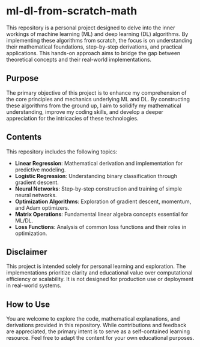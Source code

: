 # ml-dl-from-scratch-math
This repository is a personal project designed to delve into the inner workings of machine learning (ML) and deep learning (DL) algorithms. By implementing these algorithms from scratch, the focus is on understanding their mathematical foundations, step-by-step derivations, and practical applications. This hands-on approach aims to bridge the gap between theoretical concepts and their real-world implementations.

## Purpose
The primary objective of this project is to enhance my comprehension of the core principles and mechanics underlying ML and DL. By constructing these algorithms from the ground up, I aim to solidify my mathematical understanding, improve my coding skills, and develop a deeper appreciation for the intricacies of these technologies.

## Contents
This repository includes the following topics:
- **Linear Regression**: Mathematical derivation and implementation for predictive modeling.
- **Logistic Regression**: Understanding binary classification through gradient descent.
- **Neural Networks**: Step-by-step construction and training of simple neural networks.
- **Optimization Algorithms**: Exploration of gradient descent, momentum, and Adam optimizers.
- **Matrix Operations**: Fundamental linear algebra concepts essential for ML/DL.
- **Loss Functions**: Analysis of common loss functions and their roles in optimization.

## Disclaimer
This project is intended solely for personal learning and exploration. The implementations prioritize clarity and educational value over computational efficiency or scalability. It is not designed for production use or deployment in real-world systems.

## How to Use
You are welcome to explore the code, mathematical explanations, and derivations provided in this repository. While contributions and feedback are appreciated, the primary intent is to serve as a self-contained learning resource. Feel free to adapt the content for your own educational purposes.

